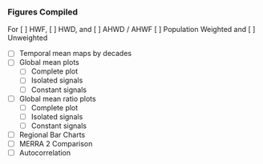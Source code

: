### Figures Compiled

For [ ] HWF, [ ] HWD, and [ ] AHWD / AHWF
[ ] Population Weighted and [ ] Unweighted
- [ ] Temporal mean maps by decades
- [ ] Global mean plots
  - [ ] Complete plot
  - [ ] Isolated signals
  - [ ] Constant signals
- [ ] Global mean ratio plots
    - [ ] Complete plot
    - [ ] Isolated signals
    - [ ] Constant signals
- [ ] Regional Bar Charts
- [ ] MERRA 2 Comparison
- [ ] Autocorrelation
